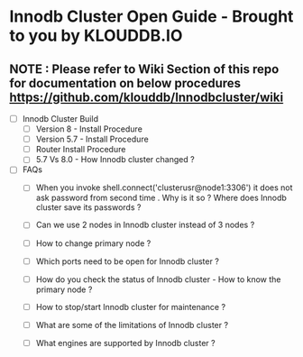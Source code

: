 # Innodb Cluster Open Guide - Brought to you by KLOUDDB.IO

## NOTE : Please refer to Wiki Section of this repo for documentation on below procedures https://github.com/klouddb/Innodbcluster/wiki

- [ ] Innodb Cluster Build
    - [ ] Version 8 - Install Procedure
    - [ ] Version 5.7 - Install Procedure
    - [ ] Router Install Procedure
    - [ ] 5.7 Vs 8.0 - How Innodb cluster changed ?
- [ ] FAQs
    - [ ] When you invoke shell.connect('clusterusr@node1:3306') it does not ask password from second time . Why is it so ? Where does Innodb cluster save its passwords ?
    - [ ] Can we use 2 nodes in Innodb cluster instead of 3 nodes ?
    - [ ] How to change primary node ?
    - [ ] Which ports need to be open for Innodb cluster ?
    - [ ] How do you check the status of Innodb cluster - How to know the primary node ?
    - [ ] How to stop/start Innodb cluster for maintenance ?
    - [ ] What are some of the limitations of Innodb cluster ?
    - [ ] What engines are supported by Innodb cluster ?
    

